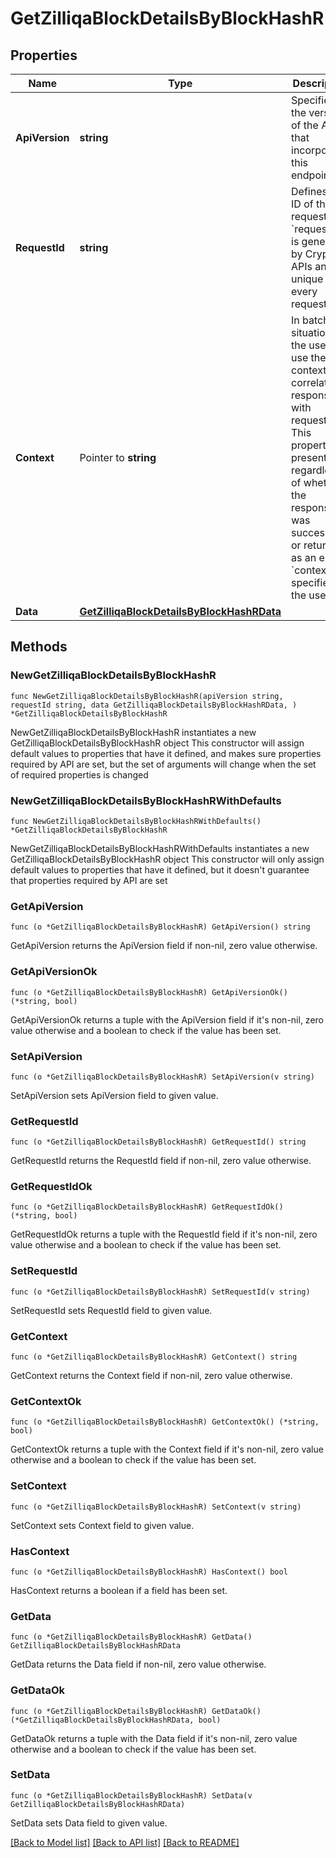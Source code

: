 # GetZilliqaBlockDetailsByBlockHashR

## Properties

Name | Type | Description | Notes
------------ | ------------- | ------------- | -------------
**ApiVersion** | **string** | Specifies the version of the API that incorporates this endpoint. | 
**RequestId** | **string** | Defines the ID of the request. The &#x60;requestId&#x60; is generated by Crypto APIs and it&#39;s unique for every request. | 
**Context** | Pointer to **string** | In batch situations the user can use the context to correlate responses with requests. This property is present regardless of whether the response was successful or returned as an error. &#x60;context&#x60; is specified by the user. | [optional] 
**Data** | [**GetZilliqaBlockDetailsByBlockHashRData**](GetZilliqaBlockDetailsByBlockHashRData.md) |  | 

## Methods

### NewGetZilliqaBlockDetailsByBlockHashR

`func NewGetZilliqaBlockDetailsByBlockHashR(apiVersion string, requestId string, data GetZilliqaBlockDetailsByBlockHashRData, ) *GetZilliqaBlockDetailsByBlockHashR`

NewGetZilliqaBlockDetailsByBlockHashR instantiates a new GetZilliqaBlockDetailsByBlockHashR object
This constructor will assign default values to properties that have it defined,
and makes sure properties required by API are set, but the set of arguments
will change when the set of required properties is changed

### NewGetZilliqaBlockDetailsByBlockHashRWithDefaults

`func NewGetZilliqaBlockDetailsByBlockHashRWithDefaults() *GetZilliqaBlockDetailsByBlockHashR`

NewGetZilliqaBlockDetailsByBlockHashRWithDefaults instantiates a new GetZilliqaBlockDetailsByBlockHashR object
This constructor will only assign default values to properties that have it defined,
but it doesn't guarantee that properties required by API are set

### GetApiVersion

`func (o *GetZilliqaBlockDetailsByBlockHashR) GetApiVersion() string`

GetApiVersion returns the ApiVersion field if non-nil, zero value otherwise.

### GetApiVersionOk

`func (o *GetZilliqaBlockDetailsByBlockHashR) GetApiVersionOk() (*string, bool)`

GetApiVersionOk returns a tuple with the ApiVersion field if it's non-nil, zero value otherwise
and a boolean to check if the value has been set.

### SetApiVersion

`func (o *GetZilliqaBlockDetailsByBlockHashR) SetApiVersion(v string)`

SetApiVersion sets ApiVersion field to given value.


### GetRequestId

`func (o *GetZilliqaBlockDetailsByBlockHashR) GetRequestId() string`

GetRequestId returns the RequestId field if non-nil, zero value otherwise.

### GetRequestIdOk

`func (o *GetZilliqaBlockDetailsByBlockHashR) GetRequestIdOk() (*string, bool)`

GetRequestIdOk returns a tuple with the RequestId field if it's non-nil, zero value otherwise
and a boolean to check if the value has been set.

### SetRequestId

`func (o *GetZilliqaBlockDetailsByBlockHashR) SetRequestId(v string)`

SetRequestId sets RequestId field to given value.


### GetContext

`func (o *GetZilliqaBlockDetailsByBlockHashR) GetContext() string`

GetContext returns the Context field if non-nil, zero value otherwise.

### GetContextOk

`func (o *GetZilliqaBlockDetailsByBlockHashR) GetContextOk() (*string, bool)`

GetContextOk returns a tuple with the Context field if it's non-nil, zero value otherwise
and a boolean to check if the value has been set.

### SetContext

`func (o *GetZilliqaBlockDetailsByBlockHashR) SetContext(v string)`

SetContext sets Context field to given value.

### HasContext

`func (o *GetZilliqaBlockDetailsByBlockHashR) HasContext() bool`

HasContext returns a boolean if a field has been set.

### GetData

`func (o *GetZilliqaBlockDetailsByBlockHashR) GetData() GetZilliqaBlockDetailsByBlockHashRData`

GetData returns the Data field if non-nil, zero value otherwise.

### GetDataOk

`func (o *GetZilliqaBlockDetailsByBlockHashR) GetDataOk() (*GetZilliqaBlockDetailsByBlockHashRData, bool)`

GetDataOk returns a tuple with the Data field if it's non-nil, zero value otherwise
and a boolean to check if the value has been set.

### SetData

`func (o *GetZilliqaBlockDetailsByBlockHashR) SetData(v GetZilliqaBlockDetailsByBlockHashRData)`

SetData sets Data field to given value.



[[Back to Model list]](../README.md#documentation-for-models) [[Back to API list]](../README.md#documentation-for-api-endpoints) [[Back to README]](../README.md)


